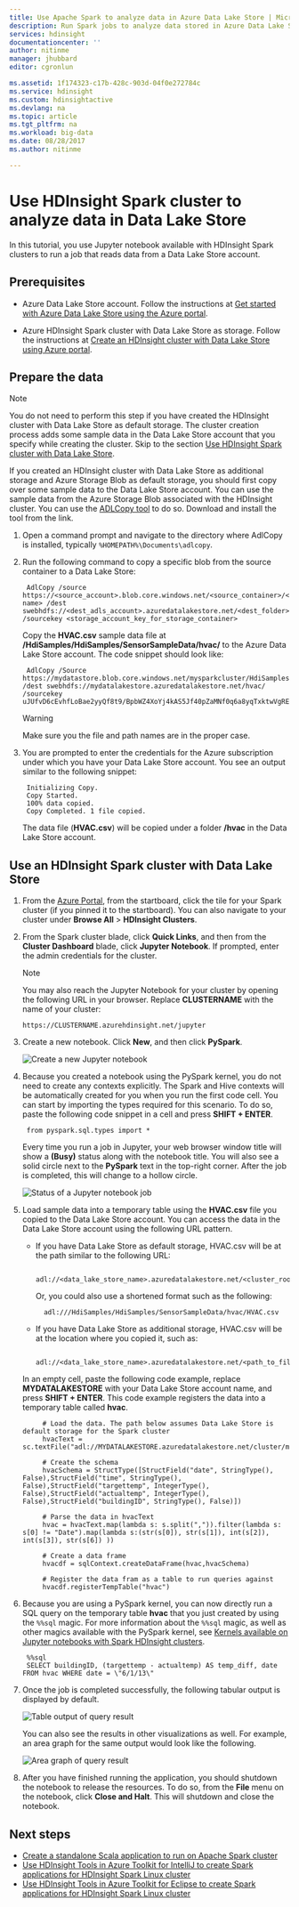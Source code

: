 ```yaml
---
title: Use Apache Spark to analyze data in Azure Data Lake Store | Microsoft Docs
description: Run Spark jobs to analyze data stored in Azure Data Lake Store
services: hdinsight
documentationcenter: ''
author: nitinme
manager: jhubbard
editor: cgronlun

ms.assetid: 1f174323-c17b-428c-903d-04f0e272784c
ms.service: hdinsight
ms.custom: hdinsightactive
ms.devlang: na
ms.topic: article
ms.tgt_pltfrm: na
ms.workload: big-data
ms.date: 08/28/2017
ms.author: nitinme

---
```


# Use HDInsight Spark cluster to analyze data in Data Lake Store

In this tutorial, you use Jupyter notebook available with HDInsight Spark clusters to run a job that reads data from a Data Lake Store account.

## Prerequisites

* Azure Data Lake Store account. Follow the instructions at [Get started with Azure Data Lake Store using the Azure portal](../../data-lake-store/data-lake-store-get-started-portal.md).

* Azure HDInsight Spark cluster with Data Lake Store as storage. Follow the instructions at [Create an HDInsight cluster with Data Lake Store using Azure portal](../../data-lake-store/data-lake-store-hdinsight-hadoop-use-portal.md).

	
## Prepare the data

> [!NOTE]
> You do not need to perform this step if you have created the HDInsight cluster with Data Lake Store as default storage. The cluster creation process adds some sample data in the Data Lake Store account that you specify while creating the cluster. Skip to the section [Use HDInsight Spark cluster with Data Lake Store](#use-an-hdinsight-spark-cluster-with-data-lake-store).
>
>

If you created an HDInsight cluster with Data Lake Store as additional storage and Azure Storage Blob as default storage, you should first copy over some sample data to the Data Lake Store account. You can use the sample data from the Azure Storage Blob associated with the HDInsight cluster. You can use the [ADLCopy tool](http://aka.ms/downloadadlcopy) to do so. Download and install the tool from the link.

1. Open a command prompt and navigate to the directory where AdlCopy is installed, typically `%HOMEPATH%\Documents\adlcopy`.

2. Run the following command to copy a specific blob from the source container to a Data Lake Store:

        AdlCopy /source https://<source_account>.blob.core.windows.net/<source_container>/<blob name> /dest swebhdfs://<dest_adls_account>.azuredatalakestore.net/<dest_folder>/ /sourcekey <storage_account_key_for_storage_container>

    Copy the **HVAC.csv** sample data file at **/HdiSamples/HdiSamples/SensorSampleData/hvac/** to the Azure Data Lake Store account. The code snippet should look like:

        AdlCopy /Source https://mydatastore.blob.core.windows.net/mysparkcluster/HdiSamples/HdiSamples/SensorSampleData/hvac/HVAC.csv /dest swebhdfs://mydatalakestore.azuredatalakestore.net/hvac/ /sourcekey uJUfvD6cEvhfLoBae2yyQf8t9/BpbWZ4XoYj4kAS5Jf40pZaMNf0q6a8yqTxktwVgRED4vPHeh/50iS9atS5LQ==

   > [!WARNING]
   > Make sure you the file and path names are in the proper case.
   >
   >
3. You are prompted to enter the credentials for the Azure subscription under which you have your Data Lake Store account. You see an output similar to the following snippet:

        Initializing Copy.
        Copy Started.
        100% data copied.
        Copy Completed. 1 file copied.

    The data file (**HVAC.csv**) will be copied under a folder **/hvac** in the Data Lake Store account.

## Use an HDInsight Spark cluster with Data Lake Store

1. From the [Azure Portal](https://portal.azure.com/), from the startboard, click the tile for your Spark cluster (if you pinned it to the startboard). You can also navigate to your cluster under **Browse All** > **HDInsight Clusters**.

2. From the Spark cluster blade, click **Quick Links**, and then from the **Cluster Dashboard** blade, click **Jupyter Notebook**. If prompted, enter the admin credentials for the cluster.

   > [!NOTE]
   > You may also reach the Jupyter Notebook for your cluster by opening the following URL in your browser. Replace **CLUSTERNAME** with the name of your cluster:
   >
   > `https://CLUSTERNAME.azurehdinsight.net/jupyter`
   >
   >

3. Create a new notebook. Click **New**, and then click **PySpark**.

    ![Create a new Jupyter notebook](./media/apache-spark-use-with-data-lake-store/hdinsight-create-jupyter-notebook.png "Create a new Jupyter notebook")

4. Because you created a notebook using the PySpark kernel, you do not need to create any contexts explicitly. The Spark and Hive contexts will be automatically created for you when you run the first code cell. You can start by importing the types required for this scenario. To do so, paste the following code snippet in a cell and press **SHIFT + ENTER**.

		from pyspark.sql.types import *

    Every time you run a job in Jupyter, your web browser window title will show a **(Busy)** status along with the notebook title. You will also see a solid circle next to the **PySpark** text in the top-right corner. After the job is completed, this will change to a hollow circle.

     ![Status of a Jupyter notebook job](./media/apache-spark-use-with-data-lake-store/hdinsight-jupyter-job-status.png "Status of a Jupyter notebook job")

5. Load sample data into a temporary table using the **HVAC.csv** file you copied to the Data Lake Store account. You can access the data in the Data Lake Store account using the following URL pattern.

	* If you have Data Lake Store as default storage, HVAC.csv will be at the path similar to the following URL:

			adl://<data_lake_store_name>.azuredatalakestore.net/<cluster_root>/HdiSamples/HdiSamples/SensorSampleData/hvac/HVAC.csv

		Or, you could also use a shortened format such as the following:

			adl:///HdiSamples/HdiSamples/SensorSampleData/hvac/HVAC.csv

	* If you have Data Lake Store as additional storage, HVAC.csv will be at the location where you copied it, such as:

			adl://<data_lake_store_name>.azuredatalakestore.net/<path_to_file>

     In an empty cell, paste the following code example, replace **MYDATALAKESTORE** with your Data Lake Store account name, and press **SHIFT + ENTER**. This code example registers the data into a temporary table called **hvac**.

			# Load the data. The path below assumes Data Lake Store is default storage for the Spark cluster
			hvacText = sc.textFile("adl://MYDATALAKESTORE.azuredatalakestore.net/cluster/mysparkcluster/HdiSamples/HdiSamples/SensorSampleData/hvac/HVAC.csv")

			# Create the schema
			hvacSchema = StructType([StructField("date", StringType(), False),StructField("time", StringType(), False),StructField("targettemp", IntegerType(), False),StructField("actualtemp", IntegerType(), False),StructField("buildingID", StringType(), False)])

			# Parse the data in hvacText
			hvac = hvacText.map(lambda s: s.split(",")).filter(lambda s: s[0] != "Date").map(lambda s:(str(s[0]), str(s[1]), int(s[2]), int(s[3]), str(s[6]) ))

			# Create a data frame
			hvacdf = sqlContext.createDataFrame(hvac,hvacSchema)

			# Register the data fram as a table to run queries against
			hvacdf.registerTempTable("hvac")

6. Because you are using a PySpark kernel, you can now directly run a SQL query on the temporary table **hvac** that you just created by using the `%%sql` magic. For more information about the `%%sql` magic, as well as other magics available with the PySpark kernel, see [Kernels available on Jupyter notebooks with Spark HDInsight clusters](apache-spark-jupyter-notebook-kernels.md#parameters-supported-with-the-sql-magic).

		%%sql
		SELECT buildingID, (targettemp - actualtemp) AS temp_diff, date FROM hvac WHERE date = \"6/1/13\"

7. Once the job is completed successfully, the following tabular output is displayed by default.

      ![Table output of query result](./media/apache-spark-use-with-data-lake-store/jupyter-tabular-output.png "Table output of query result")

     You can also see the results in other visualizations as well. For example, an area graph for the same output would look like the following.

     ![Area graph of query result](./media/apache-spark-use-with-data-lake-store/jupyter-area-output.png "Area graph of query result")

8. After you have finished running the application, you should shutdown the notebook to release the resources. To do so, from the **File** menu on the notebook, click **Close and Halt**. This will shutdown and close the notebook.


## Next steps

* [Create a standalone Scala application to run on Apache Spark cluster](apache-spark-create-standalone-application.md)
* [Use HDInsight Tools in Azure Toolkit for IntelliJ to create Spark applications for HDInsight Spark Linux cluster](apache-spark-intellij-tool-plugin.md)
* [Use HDInsight Tools in Azure Toolkit for Eclipse to create Spark applications for HDInsight Spark Linux cluster](apache-spark-eclipse-tool-plugin.md)
